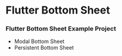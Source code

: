 # Flutter Bottom Sheet

### Flutter Bottom Sheet Example Project
- Modal Bottom Sheet
- Persistent Bottom Sheet

